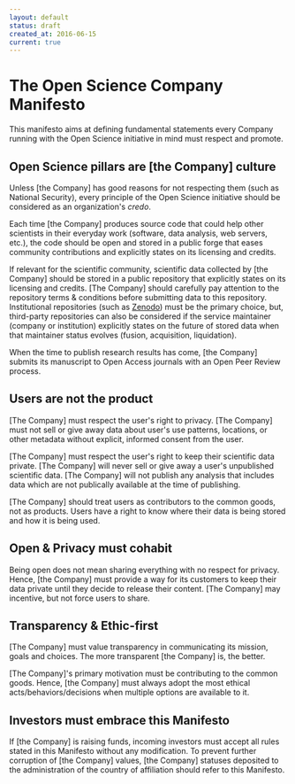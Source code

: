 ```yaml
---
layout: default
status: draft
created_at: 2016-06-15
current: true
---
```


The Open Science Company Manifesto
==================================

This manifesto aims at defining fundamental statements every Company running
with the Open Science initiative in mind must respect and promote.

## Open Science pillars are [the Company] culture

Unless [the Company] has good reasons for not respecting them (such as National
Security), every principle of the Open Science initiative should be considered
as an organization's *credo*.

Each time [the Company] produces source code that could help other scientists in
their everyday work (software, data analysis, web servers, etc.), the code
should be open and stored in a public forge that eases community contributions
and explicitly states on its licensing and credits.

If relevant for the scientific community, scientific data collected by [the
Company] should be stored in a public repository that explicitly states on its
licensing and credits. [The Company] should carefully pay attention to the
repository terms & conditions before submitting data to this repository.
Institutional repositories (such as [Zenodo](https://zenodo.org)) must be the
primary choice, but, third-party repositories can also be considered if the
service maintainer (company or institution) explicitly states on the future of
stored data when that maintainer status evolves (fusion, acquisition,
liquidation).

When the time to publish research results has come, [the Company] submits its
manuscript to Open Access journals with an Open Peer Review process.

## Users are not the product

[The Company] must respect the user's right to privacy. [The Company] must not 
sell or give away data about user's use patterns, locations, or other metadata
without explicit, informed consent from the user.

[The Company] must respect the user's right to keep their scientific data 
private. [The Company] will never sell or give away a user's unpublished
scientific data. [The Company] will not publish any analysis that 
includes data which are not publically available at the time of publishing.

[The Company] should treat users as contributors to the common goods, not 
as products. Users have a right to know where their data is being stored 
and how it is being used.

## Open & Privacy must cohabit

Being open does not mean sharing everything with no respect for privacy. Hence,
[the Company] must provide a way for its customers to keep their data private
until they decide to release their content. [The Company] may incentive, but 
not force users to share.

## Transparency & Ethic-first

[The Company] must value transparency in communicating its mission, goals and
choices. The more transparent [the Company] is, the better.

[The Company]'s primary motivation must be contributing to the common goods.
Hence, [the Company] must always adopt the most ethical acts/behaviors/decisions
when multiple options are available to it.

## Investors must embrace this Manifesto

If [the Company] is raising funds, incoming investors must accept all rules
stated in this Manifesto without any modification. To prevent further corruption
of [the Company] values, [the Company] statuses deposited to the administration of
the country of affiliation should refer to this Manifesto.
